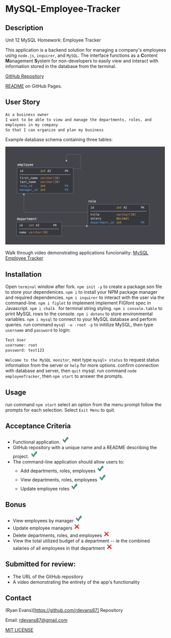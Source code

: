 # MySQL-Employee-Tracker

## Description

Unit 12 MySQL Homework: Employee Tracker

This application is a backend solution for managing a company's employees using `node.js`, `inquirer`, and `MySQL`. The interface functions as a **C**ontent **M**anagement **S**ystem for non-developers to easily view and interact with information stored in the database from the terminal. 

[GitHub Repository](https://github.com/rdevans87/MySQL-Employee-Tracker)

[README](/) on GitHub Pages.
## User Story

```
As a business owner
I want to be able to view and manage the departments, roles, and employees in my company
So that I can organize and plan my business
```

Example database schema containing three tables:

<img src="Assets/schema.png" width="500px"/>


Walk through video demonstrating applications funcionality: [MySQL Employee Tracker](/) 


## Installation 

Open `terminal` window after fork.
`npm init -y` to create a package.son file to store your dependenices.
`npm i` to install your NPM package manager and required dependencies.
`npm i inquirer` to interact with the user via the command-line.
`npm i figlet` to implement implement FIGfont spec in Javascript. 
`npm i chalk ` for terminal string styling.
`npm i console.table` to print MySQL rows to the console.
`npm i dotenv` to store environmental variables.
`npm i mysql` to connect to your MySQL database and perform queries.
run command `mysql -u -root -p` to initilize MySQL, then type `username` and `password` to login:

```
Test User
username: root
password: test123

 ```
`Welcome to the MySQL monitor`, next type `mysql> status` to request status information from the server or `help` for more options.
confirm connection with database and server, then `quit` mysql. 
run command `node employeeTracker`, then `npm start` to answer the prompts.

## Usage

run command `npm start` 
select an option from the menu prompt 
follow the prompts for each selection.
Select `Exit Menu` to quit.


## Acceptance Criteria

* Functional application. <img src="Assets/icons8-checkmark.png"/>
* GitHub repository with a unique name and a README describing the project. <img src="Assets/icons8-checkmark.png"/>
* The command-line application should allow users to:
  * Add departments, roles, employees <img src="Assets/icons8-checkmark.png"/>
  * View departments, roles, employees <img src="Assets/icons8-checkmark.png"/>
  * Update employee roles <img src="Assets/icons8-checkmark.png"/>

## Bonus

* View employees by manager <img src="Assets/icons8-checkmark.png" />
* Update employee managers <img src="Assets/icons8-cross_mark.png" width="20px"/>
* Delete departments, roles, and employees  <img src="Assets/icons8-cross_mark.png" width="20px"/>
* View the total utilized budget of a department -- ie the combined salaries of all employees in that department  <img src="Assets/icons8-cross_mark.png" width="20px"/>

## Submitted for review:

* The URL of the GitHub repository
* A video demonstrating the entirety of the app's functionality 

## Contact 

(Ryan Evans)[https://github.com/rdevans87] Repository

 Email: <a href="mailto:rdevans87@gmail.com">rdevans87@gmail.com</a>

[MIT LICENSE](LICENSE)